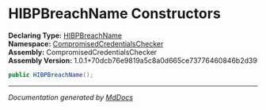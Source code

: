 ﻿<!--  
  <auto-generated>   
    The contents of this file were generated by a tool.  
    Changes to this file may be list if the file is regenerated  
  </auto-generated>   
-->

# HIBPBreachName Constructors

**Declaring Type:** [HIBPBreachName](../index.md)  
**Namespace:** [CompromisedCredentialsChecker](../../index.md)  
**Assembly:** CompromisedCredentialsChecker  
**Assembly Version:** 1.0.1+70dcb76e9819a5c8a0d665ce73776460846b2d39

```csharp
public HIBPBreachName();
```
___

*Documentation generated by [MdDocs](https://github.com/ap0llo/mddocs)*
